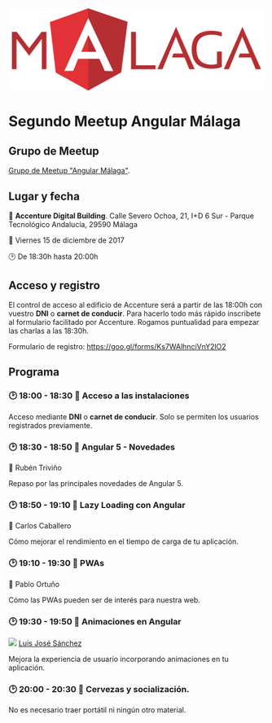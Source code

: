 <img src="logo_angular2.png">

# Segundo Meetup Angular Málaga

## Grupo de Meetup

[Grupo de Meetup "Angular Málaga"](https://www.meetup.com/es-ES/preview/Angular-Malaga).

## Lugar y fecha

:round_pushpin: **Accenture Digital Building**. Calle Severo Ochoa, 21, I+D 6 Sur - Parque Tecnológico Andalucía, 29590 Málaga

:date: Viernes 15 de diciembre de 2017

:clock2: De 18:30h hasta 20:00h

## Acceso y registro

El control de acceso al edificio de Accenture será a partir de las 18:00h con vuestro **DNI** o **carnet de conducir**. Para hacerlo todo más rápido inscribete al formulario facilitado por Accenture. Rogamos puntualidad para empezar las charlas a las 18:30h.

Formulario de registro: <https://goo.gl/forms/Ks7WAlhnciVnY2lO2>

## Programa

### :clock2: 18:00 - 18:30 :pencil: Acceso a las instalaciones

Acceso mediante **DNI** o **carnet de conducir**. Solo se permiten los usuarios registrados previamente.

### :clock2: 18:30 - 18:50 :speech_balloon: Angular 5 - Novedades

:man: Rubén Triviño

Repaso por las principales novedades de Angular 5.

### :clock2: 18:50 - 19:10 :speech_balloon: Lazy Loading con Angular

:man: Carlos Caballero

Cómo mejorar el rendimiento en el tiempo de carga de tu aplicación.

### :clock2: 19:10 - 19:30 :speech_balloon: PWAs

:man: Pablo Ortuño

Cómo las PWAs pueden ser de interés para nuestra web.

### :clock2: 19:30 - 19:50 :speech_balloon: Animaciones en Angular

<a href="https://github.com/LuisJoseSanchez"><img src="https://avatars0.githubusercontent.com/u/840797?s=40&v=4" width="20px"></a> [Luis José Sánchez](https://github.com/LuisJoseSanchez)

Mejora la experiencia de usuario incorporando animaciones en tu aplicación.

### :clock2: 20:00 - 20:30 :beers: Cervezas y socialización.

No es necesario traer portátil ni ningún otro material.
